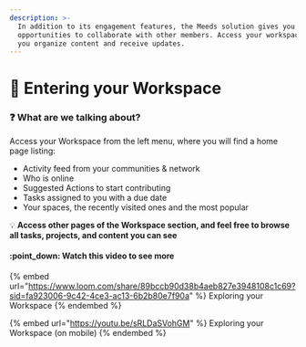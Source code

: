 ```yaml
---
description: >-
  In addition to its engagement features, the Meeds solution gives you great
  opportunities to collaborate with other members. Access your workspace to help
  you organize content and receive updates.
---
```


# 💼 Entering your Workspace

### :question: What are we talking about?

Access your Workspace from the left menu, where you will find a home page listing:

* Activity feed from your communities & network
* Who is online
* Suggested Actions to start contributing
* Tasks assigned to you with a due date
* Your spaces, the recently visited ones and the most popular

:bulb: **Access other pages of the Workspace section, and feel free to browse all tasks, projects, and content you can see**

#### :point\_down: Watch this video to see more



{% embed url="https://www.loom.com/share/89bccb90d38b4aeb827e3948108c1c69?sid=fa923006-9c42-4ce3-ac13-6b2b80e7f90a" %}
Exploring your Workspace
{% endembed %}

{% embed url="https://youtu.be/sRLDaSVohGM" %}
Exploring your Workspace (on mobile)
{% endembed %}
